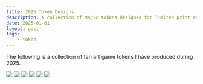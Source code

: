 ```yaml
---
title: 2025 Token Designs
description: A collection of Magic tokens designed for limited print run & giveaways.
date: 2025-01-01
layout: post
tags:
    - token
---
```


The following is a collection of fan art game tokens I have produced during 2025.

![](/img/visual-works/tokens-2025/poke_food.png)
![](/img/visual-works/tokens-2025/speed_tracker.png)
![](/img/visual-works/tokens-2025/joker.png)
![](/img/visual-works/tokens-2025/cake.png)
![](/img/visual-works/tokens-2025/tsr_eldrazi.png)
![](/img/visual-works/tokens-2025/type_thopter.png)